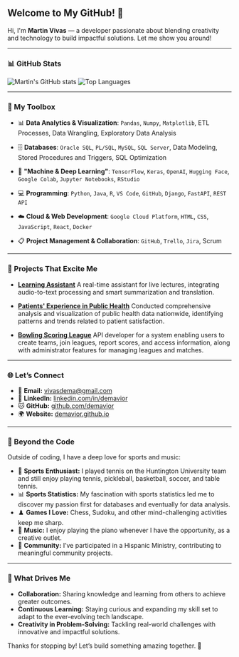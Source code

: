 ## Welcome to My GitHub! 🌟

Hi, I'm **Martin Vivas** — a developer passionate about blending creativity and technology to build impactful solutions. Let me show you around!

---

### 📊 GitHub Stats

![Martin's GitHub stats](https://github-readme-stats.vercel.app/api?username=demavior)
![Top Languages](https://github-readme-stats.vercel.app/api/top-langs/?username=demavior&size_weight=0.5&count_weight=0.5&layout=compact)

---

### 🧰 My Toolbox

- 📊 **Data Analytics & Visualization**: `Pandas`, `Numpy`, `Matplotlib`, ETL Processes, Data Wrangling, Exploratory Data Analysis

- 🗄️ **Databases**: `Oracle SQL`, `PL/SQL`, `MySQL`, `SQL Server`, Data Modeling, Stored Procedures and Triggers, SQL Optimization

- 🤖 **"Machine & Deep Learning"**: `TensorFlow`, `Keras`, `OpenAI`, `Hugging Face`, `Google Colab`, `Jupyter Notebooks`, `RStudio`

- 💻 **Programming**: `Python`, `Java`, `R`, `VS Code`, `GitHub`, `Django`, `FastAPI`, `REST API`

- ☁️ **Cloud & Web Development**: `Google Cloud Platform`, `HTML`, `CSS`, `JavaScript`, `React`, `Docker`

- 📋 **Project Management & Collaboration**: `GitHub`, `Trello`, `Jira`, Scrum


---

### 🌟 Projects That Excite Me

- **[Learning Assistant](https://github.com/demavior/Learning-Assistant-for-Diverse-Learning-Needs)**
   A real-time assistant for live lectures, integrating audio-to-text processing and smart summarization and translation.

- **[Patients' Experience in Public Health](https://github.com/demavior/PublicHealthExperience)**
   Conducted comprehensive analysis and visualization of public health data nationwide, identifying patterns and trends related to patient satisfaction.

- **[Bowling Scoring League](https://github.com/demavior/BowlingLeagueScoringAPI)**
   API developer for a system enabling users to create teams, join leagues, report scores, and access information, along with administrator features for managing leagues and matches.

---

### 🌐 Let’s Connect

- 📧 **Email:** [vivasdema@gmail.com](mailto:vivasdema@gmail.com)
- 💼 **LinkedIn:** [linkedin.com/in/demavior](https://www.linkedin.com/in/demavior)
- 🐱 **GitHub:** [github.com/demavior](https://github.com/demavior)
- 🌍 **Website:** [demavior.github.io](https://demavior.github.io)   

---

### 🎾 Beyond the Code

Outside of coding, I have a deep love for sports and music:

- 🎾 **Sports Enthusiast:** I played tennis on the Huntington University team and still enjoy playing tennis, pickleball, basketball, soccer, and table tennis.
- 📊 **Sports Statistics:** My fascination with sports statistics led me to discover my passion first for databases and eventually for data analysis.
- ♟️ **Games I Love:** Chess, Sudoku, and other mind-challenging activities keep me sharp.
- 🎹 **Music:** I enjoy playing the piano whenever I have the opportunity, as a creative outlet.
- 🤝 **Community:** I’ve participated in a Hispanic Ministry, contributing to meaningful community projects.

---

### 🚀 What Drives Me

- **Collaboration:** Sharing knowledge and learning from others to achieve greater outcomes.
- **Continuous Learning:** Staying curious and expanding my skill set to adapt to the ever-evolving tech landscape.
- **Creativity in Problem-Solving:** Tackling real-world challenges with innovative and impactful solutions.


Thanks for stopping by! Let’s build something amazing together. 🚀
